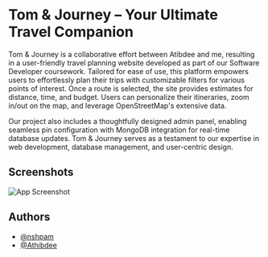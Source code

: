 # Tom & Journey – Your Ultimate Travel Companion
Tom & Journey is a collaborative effort between Atibdee and me, resulting in a user-friendly travel planning website developed as part of our Software Developer coursework. Tailored for ease of use, this platform empowers users to effortlessly plan their trips with customizable filters for various points of interest. Once a route is selected, the site provides estimates for distance, time, and budget. Users can personalize their itineraries, zoom in/out on the map, and leverage OpenStreetMap's extensive data.

Our project also includes a thoughtfully designed admin panel, enabling seamless pin configuration with MongoDB integration for real-time database updates. Tom & Journey serves as a testament to our expertise in web development, database management, and user-centric design.


## Screenshots

![App Screenshot](https://via.placeholder.com/468x300?text=App+Screenshot+Here)


## Authors

- [@nshpam](https://github.com/nshpam)
- [@Athibdee](https://github.com/Athibdee)
